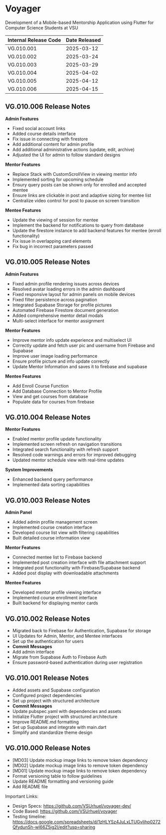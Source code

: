# Voyager

Development of a Mobile-based Mentorship Application using Flutter for Computer Science Students at VSU

| Internal Release Code | Date Released |
| --------------------- | ------------- |
| VG.010.001            | 2025-03-12    |
| VG.010.002            | 2025-03-24    |
| VG.010.003            | 2025-03-29    |
| VG.010.004            | 2025-04-02    |
| VG.010.005            | 2025-04-12    |
| VG.010.006            | 2025-04-15    |


## VG.010.006 Release Notes
**Admin Features**  
- Fixed social account links 
- Added course details interface
- Fix issue in connecting with firestore
- Add additional content for admin profile
- Add additional administrative actions (update, edit, archive)
- Adjusted the UI for admin to follow standard designs
  
**Mentor Features**
- Replace Stack with CustomScrollView in viewing mentor info
- Implemented sorting for upcoming schedule
- Ensury query posts can be shown only for enrolled and accepted mentee
- Ensure links are clickable in post and adaptive sizing for mentee list
- Centralize video control for post to pause on screen transition

 **Mentee Features**
- Update the viewing of session for mentee
- Implement the backend for notifications to query from database
- Update the firestore instance to add backend features for mentee (enroll functionality)
- Fix issue in overlapping card elements
- Fix bug in incorrect parameters passed 

## VG.010.005 Release Notes
**Admin Features**  
- Fixed admin profile rendering issues across devices
- Resolved avatar loading errors in the admin dashboard
- Fixed responsive layout for admin panels on mobile devices
- Fixed filter persistence across pagination
- Integrated Supabase Storage for profile pictures 
- Automated Firebase Firestore document generation
- Added comprehensive mentor detail modals
- Multi-select interface for mentor assignment


**Mentor Features**
- Improve mentor info update experience and multiselect UI
- Correctly update and fetch user pic and username from Firebase and Supabase
- Improve user image loading performance
- Ensure profile picture and info update correctly
- Update Mentor Information and saves it to firebase and supabase

 **Mentee Features**
- Add Enroll Course Function
- Add Database Connection to Mentor Profile
- View and get courses from database
- Populate data for courses from firebase
  
  
## VG.010.004 Release Notes
**Mentor Features**  
- Enabled mentor profile update functionality
- Implemented screen refresh on navigation transitions
- Integrated search functionality with refresh support
- Resolved code warnings and errors for improved debugging
- Updated mentor schedule view with real-time updates
  
**System Improvements**
- Enhanced backend query performance
- Implemented data sorting capabilities


## VG.010.003 Release Notes
**Admin Panel**  
- Added admin profile management screen  
- Implemented course creation interface  
- Developed course list view with filtering capabilities  
- Built detailed course information view
   
**Mentor Features**  
- Connected mentee list to Firebase backend  
- Implemented post creation interface with file attachment support  
- Integrated post functionality with Firebase/Supabase backend  
- Added post display with downloadable attachments
  
**Mentee Features**  
- Developed mentor profile viewing interface  
- Implemented course enrollment interface  
- Built backend for displaying mentor cards  

## VG.010.002 Release Notes
- Migrated back to Firebase for Authentication, Supabase for storage 
- UI Updates for Admin, Mentor, and Mentee interfaces
- Set up the authentication for users
- **Commit Messages**
- Add admin interface
- Migrate from Supabase Auth to Firebase Auth
- Ensure password-based authentication during user registration

## VG.010.001 Release Notes
- Added assets and Supabase configuration  
- Configured project dependencies  
- Set up project with structured architecture  
- **Commit Messages**
- Update pubspec.yaml with dependencies and assets  
- Initialize Flutter project with structured architecture  
- Improve README.md formatting  
- Set up Supabase and integrate with main.dart  
- Simplify and standardize theme design  

## VG.010.000 Release Notes
- [MD03] Update mockup image links to remove token dependency
- [MD02] Update mockup image links to remove token dependency
- [MD01] Update mockup image links to remove token dependency
- Format versioning table to follow guidelines
- Update README formatting and versioning guide
- Add README file
  
Important Links:
- Design Specs: https://github.com/VSUrhuel/voyager-dev/
- Code Based: https://github.com/VSUrhuel/voyager
- Testing timeline: https://docs.google.com/spreadsheets/d/1zHLYSz4JuLxLTUGvIjhp0272QfydunSh-wI66Z5jg2I/edit?usp=sharing

